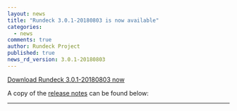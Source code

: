 ```yaml
---
layout: news
title: "Rundeck 3.0.1-20180803 is now available"
categories:
  - news
comments: true
author: Rundeck Project
published: true
news_rd_version: 3.0.1-20180803
---
```



[Download Rundeck 3.0.1-20180803 now](https://www.rundeck.com/download-page)


A copy of the [release notes](https://github.com/rundeck/rundeck/blob/v3.0.1-20180803/RELEASE.md) can be found below:

--------------------

